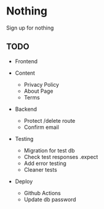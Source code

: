 # Nothing

Sign up for nothing

## TODO

- Frontend

- Content

  - Privacy Policy
  - About Page
  - Terms

- Backend

  - Protect /delete route
  - Confirm email

- Testing

  - Migration for test db
  - Check test responses .expect
  - Add error testing
  - Cleaner tests

- Deploy

  - Github Actions
  - Update db password

